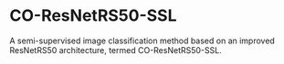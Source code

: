 # CO-ResNetRS50-SSL
A semi-supervised image classification method based on an improved ResNetRS50 architecture, termed CO-ResNetRS50-SSL.
